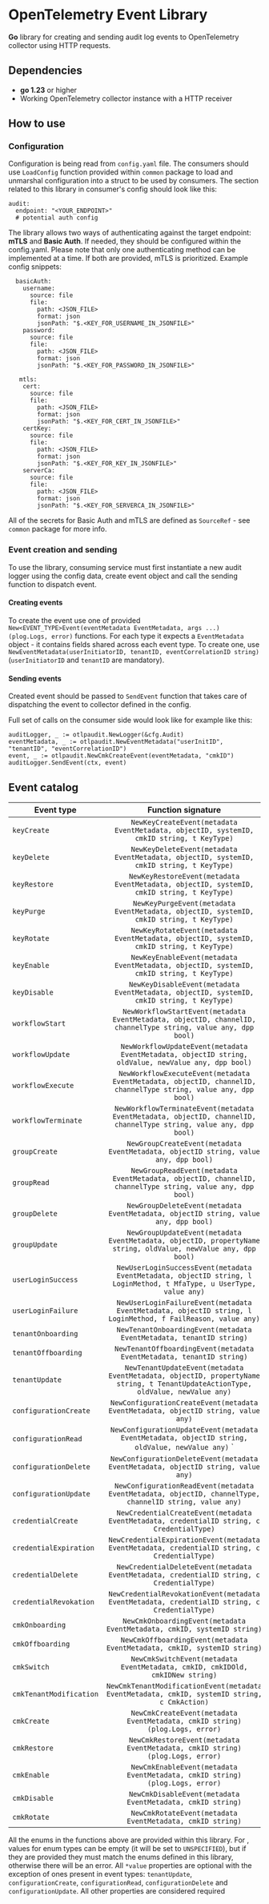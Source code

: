 # OpenTelemetry Event Library

**Go** library for creating and sending audit log events to OpenTelemetry collector using HTTP requests.

## Dependencies

* **go 1.23** or higher
* Working OpenTelemetry collector instance with a HTTP receiver

## How to use
### Configuration
Configuration is being read from `config.yaml` file. The consumers should use `LoadConfig` function provided within `common` package to load and unmarshal configuration into a struct to be used by consumers. The section related to this library in consumer's config should look like this:
```
audit:
  endpoint: "<YOUR_ENDPOINT>"
  # potential auth config
```
The library allows two ways of authenticating against the target endpoint: **mTLS** and **Basic Auth**. If needed, they should be configured within the config.yaml. Please note that only one authenticating method can be implemented at a time. If both are provided, mTLS is prioritized. Example config snippets:
```
  basicAuth:
    username:
      source: file
      file:
        path: <JSON_FILE>
        format: json
        jsonPath: "$.<KEY_FOR_USERNAME_IN_JSONFILE>"
    password:
      source: file
      file:
        path: <JSON_FILE>
        format: json
        jsonPath: "$.<KEY_FOR_PASSWORD_IN_JSONFILE>"
```
```
   mtls:
    cert:
      source: file
      file:
        path: <JSON_FILE>
        format: json
        jsonPath: "$.<KEY_FOR_CERT_IN_JSONFILE>"
    certKey:
      source: file
      file:
        path: <JSON_FILE>
        format: json
        jsonPath: "$.<KEY_FOR_KEY_IN_JSONFILE>"
    serverCa:
      source: file
      file:
        path: <JSON_FILE>
        format: json
        jsonPath: "$.<KEY_FOR_SERVERCA_IN_JSONFILE>"
```
All of the secrets for Basic Auth and mTLS are defined as `SourceRef` - see `common` package for more info.

### Event creation and sending
To use the library, consuming service must first instantiate a new audit logger using the config data, create event object and call the sending function to dispatch event.

#### Creating events

To create the event use one of provided `New<EVENT_TYPE>Event(eventMetadata EventMetadata, args ...) (plog.Logs, error)` functions. For each type it expects a `EventMetadata` object - it contains fields shared across each event type. To create one, use `NewEventMetadata(userInitiatorID, tenantID, eventCorrelationID string)` (`userInitiatorID` and `tenantID` are mandatory).

#### Sending events

Created event should be passed to `SendEvent` function that takes care of dispatching the event to collector defined in the config. 

Full set of calls on the consumer side would look like for example like this:
```
auditLogger, _ := otlpaudit.NewLogger(&cfg.Audit)
eventMetadata, _ := otlpaudit.NewEventMetadata("userInitID", "tenantID", "eventCorrelationID")
event, _ := otlpaudit.NewCmkCreateEvent(eventMetadata, "cmkID")
auditLogger.SendEvent(ctx, event) 
```

## Event catalog
| Event type              |                                                       Function signature                                                        |  
|-------------------------|:-------------------------------------------------------------------------------------------------------------------------------:|
| `keyCreate`             |                    `NewKeyCreateEvent(metadata EventMetadata, objectID, systemID, cmkID string, t KeyType)`                     | 
| `keyDelete`             |                    `NewKeyDeleteEvent(metadata EventMetadata, objectID, systemID, cmkID string, t KeyType)`                     | 
| `keyRestore`            |                    `NewKeyRestoreEvent(metadata EventMetadata, objectID, systemID, cmkID string, t KeyType)`                    | 
| `keyPurge`              |                     `NewKeyPurgeEvent(metadata EventMetadata, objectID, systemID, cmkID string, t KeyType)`                     | 
| `keyRotate`             |                    `NewKeyRotateEvent(metadata EventMetadata, objectID, systemID, cmkID string, t KeyType)`                     | 
| `keyEnable`             |                    `NewKeyEnableEvent(metadata EventMetadata, objectID, systemID, cmkID string, t KeyType)`                     | 
| `keyDisable`            |                    `NewKeyDisableEvent(metadata EventMetadata, objectID, systemID, cmkID string, t KeyType)`                    | 
| `workflowStart`         |          `NewWorkflowStartEvent(metadata EventMetadata, objectID, channelID, channelType string, value any, dpp bool)`          |      
| `workflowUpdate`        |               `NewWorkflowUpdateEvent(metadata EventMetadata, objectID string, oldValue, newValue any, dpp bool)`               |      
| `workflowExecute`       |         `NewWorkflowExecuteEvent(metadata EventMetadata, objectID, channelID, channelType string, value any, dpp bool)`         |      
| `workflowTerminate`     |        `NewWorkflowTerminateEvent(metadata EventMetadata, objectID, channelID, channelType string, value any, dpp bool)`        |      
| `groupCreate`           |                       `NewGroupCreateEvent(metadata EventMetadata, objectID string, value any, dpp bool)`                       |        
| `groupRead`             |            `NewGroupReadEvent(metadata EventMetadata, objectID, channelID, channelType string, value any, dpp bool)`            |        
| `groupDelete`           |                       `NewGroupDeleteEvent(metadata EventMetadata, objectID string, value any, dpp bool)`                       |        
| `groupUpdate`           |         `NewGroupUpdateEvent(metadata EventMetadata, objectID, propertyName string, oldValue, newValue any, dpp bool)`          |     
| `userLoginSuccess`      |      `NewUserLoginSuccessEvent(metadata EventMetadata, objectID string, l LoginMethod, t MfaType, u UserType, value any)`       |  
| `userLoginFailure`      |           `NewUserLoginFailureEvent(metadata EventMetadata, objectID string, l LoginMethod, f FailReason, value any)`           | 
| `tenantOnboarding`      |                               `NewTenantOnboardingEvent(metadata EventMetadata, tenantID string)`                               |
| `tenantOffboarding`     |                              `NewTenantOffboardingEvent(metadata EventMetadata, tenantID string)`                               | 
| `tenantUpdate`          | `NewTenantUpdateEvent(metadata EventMetadata, objectID, propertyName string, t TenantUpdateActionType, oldValue, newValue any)` | 
| `configurationCreate`   |                        `NewConfigurationCreateEvent(metadata EventMetadata, objectID string, value any)`                        | 
| `configurationRead`     |            `NewConfigurationUpdateEvent(metadata EventMetadata, objectID string, oldValue, newValue any)`         `             |
| `configurationDelete`   |                        `NewConfigurationDeleteEvent(metadata EventMetadata, objectID string, value any)`                        |
| `configurationUpdate`   |             `NewConfigurationReadEvent(metadata EventMetadata, objectID, channelType, channelID string, value any)`             |
| `credentialCreate`      |                    `NewCredentialCreateEvent(metadata EventMetadata, credentialID string, c CredentialType)`                    |
| `credentialExpiration`  |                  `NewCredentialExpirationEvent(metadata EventMetadata, credentialID string, c CredentialType)`                  |
| `credentialDelete`      |                    `NewCredentialDeleteEvent(metadata EventMetadata, credentialID string, c CredentialType)`                    |
| `credentialRevokation`  |                  `NewCredentialRevokationEvent(metadata EventMetadata, credentialID string, c CredentialType)`                  |
| `cmkOnboarding`         |                             `NewCmkOnboardingEvent(metadata EventMetadata, cmkID, systemID string)`                             |
| `cmkOffboarding`        |                            `NewCmkOffboardingEvent(metadata EventMetadata, cmkID, systemID string)`                             |
| `cmkSwitch`             |                          `NewCmkSwitchEvent(metadata EventMetadata, cmkID, cmkIDOld, cmkIDNew string)`                          |
| `cmkTenantModification` |                  `NewCmkTenantModificationEvent(metadata EventMetadata, cmkID, systemID string, c CmkAction)`                   |
| `cmkCreate`             |                          `NewCmkCreateEvent(metadata EventMetadata, cmkID string) (plog.Logs, error)`                           |
| `cmkRestore`            |                          `NewCmkRestoreEvent(metadata EventMetadata, cmkID string) (plog.Logs, error)`                          |
| `cmkEnable`             |                          `NewCmkEnableEvent(metadata EventMetadata, cmkID string) (plog.Logs, error)`                           |
| `cmkDisable`            |                                   `NewCmkDisableEvent(metadata EventMetadata, cmkID string)`                                    |
| `cmkRotate`             |                                    `NewCmkRotateEvent(metadata EventMetadata, cmkID string)`                                    |

All the enums in the functions above are provided within this library. For , values for enum types can be empty (it will be set to `UNSPECIFIED`), but if they are provided they must match the enums defined in this library, otherwise there will be an error. All `*value` properties are optional with the exception of ones present in event types: `tenantUpdate`, `configurationCreate`, `configurationRead`, `configurationDelete` and `configurationUpdate`. All other properties are considered required